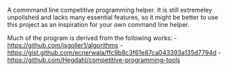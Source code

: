 A commmand line competitive programming helper. 
It is still extremeley unpolished and lacks many essential features, so it might be better to use this project as an inspiration for your own command line helper.

Much of the program is derived from the following works:
    - https://github.com/jsgoller1/algorithms
    - https://gist.github.com/ecnerwala/ffc9b8c3f61e87ca043393a135d7794d
    - https://github.com/Hegdahl/competitive-programming-tools

